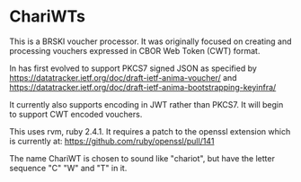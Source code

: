 # ChariWTs

This is a BRSKI voucher processor.  It was originally focused
on creating and processing vouchers expressed in CBOR Web Token (CWT)
format.

In has first evolved to support PKCS7 signed JSON as specified by
    https://datatracker.ietf.org/doc/draft-ietf-anima-voucher/
and https://datatracker.ietf.org/doc/draft-ietf-anima-bootstrapping-keyinfra/

It currently also supports encoding in JWT rather than PKCS7.
It will begin to support CWT encoded vouchers.

This uses rvm, ruby 2.4.1.
It requires a patch to the openssl extension which is currently at:
   https://github.com/ruby/openssl/pull/141

The name ChariWT is chosen to sound like "chariot", but have the
letter sequence "C" "W" and "T" in it.


 